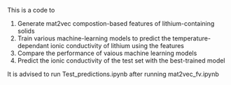 This is a code to 
1. Generate mat2vec compostion-based features of lithium-containing solids
2. Train various machine-learning models to predict the temperature-dependant ionic conductivity of lithium using the features
3. Compare the performance of vaious machine learning models
4. Predict the ionic conductivity of the test set with the best-trained model

It is advised to run Test_predictions.ipynb after running mat2vec_fv.ipynb
